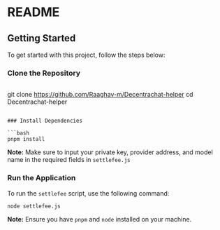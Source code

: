 # README

## Getting Started

To get started with this project, follow the steps below:

### Clone the Repository

```bash

```

git clone https://github.com/Raaghav-m/Decentrachat-helper
cd Decentrachat-helper

````

### Install Dependencies

```bash
pnpm install
````

**Note:** Make sure to input your private key, provider address, and model name in the required fields in `settlefee.js`

### Run the Application

To run the `settlefee` script, use the following command:

```bash
node settlefee.js
```

**Note:** Ensure you have `pnpm` and `node` installed on your machine.
